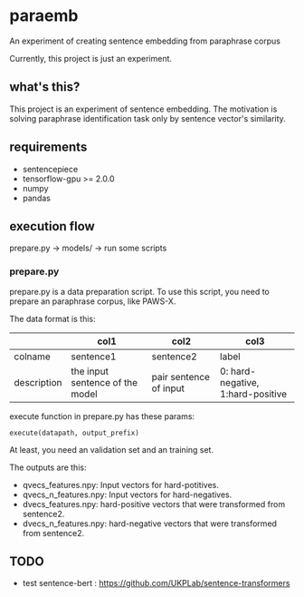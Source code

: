 # paraemb
An experiment of creating sentence embedding from paraphrase corpus

Currently, this project is just an experiment.

## what's this?

This project is an experiment of sentence embedding. The motivation is solving paraphrase identification task only by sentence vector's similarity.

## requirements

- sentencepiece
- tensorflow-gpu >= 2.0.0
- numpy
- pandas


## execution flow

prepare.py -> models/<modelname> -> run some scripts

### prepare.py

prepare.py is a data preparation script. To use this script, you need to prepare an paraphrase corpus, like PAWS-X.

The data format is this:

||col1|col2|col3|
|---|---|---|---|
|colname|sentence1|sentence2|label|
|description|the input sentence of the model|pair sentence of input|0: hard-negative, 1:hard-positive|

execute function in prepare.py has these params:

```
execute(datapath, output_prefix)
```

At least, you need an validation set and an training set.

The outputs are this:

- qvecs_features.npy: Input vectors for hard-potitives.
- qvecs_n_features.npy: Input vectors for hard-negatives.
- dvecs_features.npy: hard-positive vectors that were transformed from sentence2.
- dvecs_n_features.npy: hard-negative vectors that were transformed from sentence2.


## TODO

- test sentence-bert : https://github.com/UKPLab/sentence-transformers